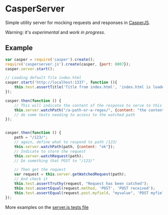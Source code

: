 # CasperServer

Simple utility server for mocking requests and responses in [CasperJS](http://casperjs.org/).

Warning: it's *experimental* and *work in progress*.

## Example

```javascript
var casper = require('casper').create();
require('casperserver.js').create(casper, {port: 8007});
casper.server.start();

// Loading default file index.html
casper.start('http://localhost:1337', function (){
    this.test.assertTitle('Title from index.html', 'index.html is loaded and title is correct');
});

casper.then(function () {
    // This will indicate the content of the response to serve to this path
    this.server.watchPath("/a-path-or-a-regex/", {content: "the content of the response"});
    // do some tests needing to access to the watched path
});


casper.then(function () {
    path = "/123/";
    // again, define what to respond to path /123/
    this.server.watchPath(path, {content: "ok"});
    // Indicate to store the request
    this.server.watchRequest(path);
    // Do something that POST to "/123/"

    // Then get the request
    var request = this.server.getWatchedRequest(path);
    // And check it
    this.test.assertTruthy(request, "Request has been catched");
    this.test.assertEqual(request.method, 'POST', 'POST received');
    this.test.assertEqual(request.post.myfield, "myvalue", 'POST myfield value is correct');
});

```

More examples on the [server.js tests file](./casperserver/tests/servers.js)
